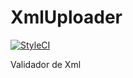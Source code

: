 # XmlUploader

[![StyleCI](https://styleci.io/repos/80683052/shield?branch=master)](https://styleci.io/repos/80683052)

Validador de Xml
